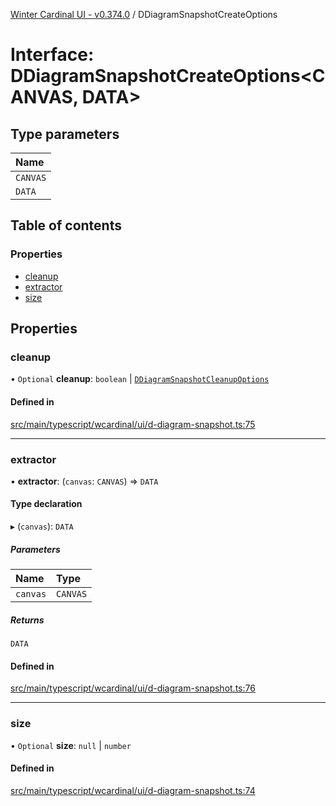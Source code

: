 [Winter Cardinal UI - v0.374.0](../index.md) / DDiagramSnapshotCreateOptions

# Interface: DDiagramSnapshotCreateOptions\<CANVAS, DATA\>

## Type parameters

| Name |
| :------ |
| `CANVAS` |
| `DATA` |

## Table of contents

### Properties

- [cleanup](DDiagramSnapshotCreateOptions.md#cleanup)
- [extractor](DDiagramSnapshotCreateOptions.md#extractor)
- [size](DDiagramSnapshotCreateOptions.md#size)

## Properties

### cleanup

• `Optional` **cleanup**: `boolean` \| [`DDiagramSnapshotCleanupOptions`](DDiagramSnapshotCleanupOptions.md)

#### Defined in

[src/main/typescript/wcardinal/ui/d-diagram-snapshot.ts:75](https://github.com/winter-cardinal/winter-cardinal-ui/blob/v0.310.1/src/main/typescript/wcardinal/ui/d-diagram-snapshot.ts#L75)

___

### extractor

• **extractor**: (`canvas`: `CANVAS`) => `DATA`

#### Type declaration

▸ (`canvas`): `DATA`

##### Parameters

| Name | Type |
| :------ | :------ |
| `canvas` | `CANVAS` |

##### Returns

`DATA`

#### Defined in

[src/main/typescript/wcardinal/ui/d-diagram-snapshot.ts:76](https://github.com/winter-cardinal/winter-cardinal-ui/blob/v0.310.1/src/main/typescript/wcardinal/ui/d-diagram-snapshot.ts#L76)

___

### size

• `Optional` **size**: ``null`` \| `number`

#### Defined in

[src/main/typescript/wcardinal/ui/d-diagram-snapshot.ts:74](https://github.com/winter-cardinal/winter-cardinal-ui/blob/v0.310.1/src/main/typescript/wcardinal/ui/d-diagram-snapshot.ts#L74)
